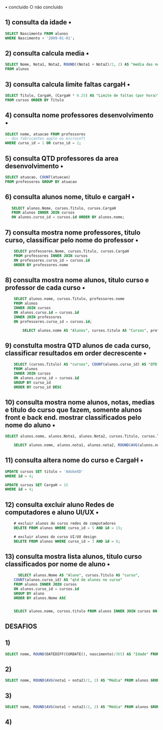 •  concluido
○ não concluido

## 1) consulta da idade •
```sql
SELECT Nascimento FROM alunos
WHERE Nascimento < '2009-01-01';
```

## 2) consulta calcula media •
```sql
SELECT Nome, Nota1, Nota2, ROUND((Nota1 + Nota2)/2, 2) AS "media das notas"
FROM alunos
```
## 3) consulta calcula limite faltas cargaH •
```sql
SELECT Titulo, CargaH, (CargaH * 0.25) AS "Limite de faltas (por hora)"
FROM cursos ORDER BY Titulo
```

## 4) consulta nome professores desenvolvimento •
```sql
SELECT nome, atuacao FROM professores
-- dos fabricantes apple ou microsoft
WHERE curso_id = 1 OR curso_id = 2;
```
## 5) consulta QTD professores da area desenvolvimento •
```sql
SELECT atuacao, COUNT(atuacao) 
FROM professores GROUP BY atuacao


```

## 6) consulta alunos nome, titulo e cargaH •
```sql
   SELECT alunos.Nome, cursos.Titulo, cursos.CargaH 
   FROM alunos INNER JOIN cursos
   ON alunos.curso_id = cursos.id ORDER BY alunos.nome;

```
## 7) consulta mostra nome professores, titulo curso, classificar pelo nome do professor •
```sql
    SELECT professores.Nome, cursos.Titulo, cursos.CargaH 
    FROM professores INNER JOIN cursos 
    ON professores.curso_id = cursos.id 
    ORDER BY professores.nome
```

## 8) consulta mostra nome alunos, titulo curso e professor de cada curso •
```sql
    SELECT alunos.nome, cursos.Titulo, professores.nome 
    FROM alunos
    INNER JOIN cursos
    ON alunos.curso.id = cursos.id 
    INNER JOIN professores
    ON professores.curso_id = cursos.id;

        SELECT alunos.nome AS "Alunos", cursos.titulo AS "Cursos", professores.nome AS "Professores" FROM alunos INNER JOIN cursos ON alunos.curso_id = cursos.id INNER JOIN professores ON cursos.professor_id = professores.id;
```

## 9) constulta mostra QTD alunos de cada curso, classificar resultados em order decrescente •
```sql
    SELECT (cursos.Titulo) AS "cursos", COUNT(alunos.curso_id) AS "QTD de alunos por curso"
    FROM alunos 
    INNER JOIN cursos
    ON alunos.curso_id = cursos.id
    GROUP BY curso_id 
    ORDER BY curso_id DESC
```

## 10) consulta mostra nome alunos, notas, medias e titulo do curso que fazem, somente alunos front e back end. mostrar classificados pelo nome do aluno •
```sql
SELECT alunos.nome, alunos.Nota1, alunos.Nota2, cursos.Titulo, cursos.Titulo

    SELECT alunos.nome, alunos.nota1, alunos.nota2, ROUND(AVG(alunos.nota1 + alunos.nota2)/2, 2) AS "Médias", cursos.titulo FROM alunos INNER JOIN cursos ON alunos.curso_id = cursos.id WHERE cursos.titulo = "Front-End" OR cursos.titulo = "Back-End" GROUP BY alunos.nome ORDER BY alunos.nome;
```

## 11) consulta altera nome do curso e CargaH •
```sql
UPDATE cursos SET titulo = 'AdobeXD'
WHERE id = 4;

UPDATE cursos SET CargaH = 15
WHERE id = 4;
```

## 12) consulta excluir aluno Redes de computadores e aluno UI/UX •
```sql
    # excluir alunos do curso redes de computadores
    DELETE FROM alunos WHERE curso_id = 5 AND id = 15;

    # excluir alunos do curso UI/UX design
    DELETE FROM alunos WHERE curso_id = 3 AND id = 8;
```

## 13) consulta mostra lista alunos, titulo curso classificados por nome de aluno •
```sql
      SELECT alunos.Nome AS "Aluno", cursos.Titulo AS "curso",
    COUNT(alunos.curso_id) AS "qtd de alunos no curso"
    FROM alunos INNER JOIN cursos
    ON alunos.curso_id = cursos.id
    GROUP BY aluno
    ORDER BY alunos.Nome ASC


    SELECT alunos.nome, cursos.titulo FROM alunos INNER JOIN cursos ON alunos.curso_id = cursos.id ORDER BY alunos.nome;
```



## DESAFIOS


## 1)
```sql
SELECT nome, ROUND(DATEDIFF(CURDATE(), nascimento)/365) AS "Idade" FROM alunos;
```

## 2)
```sql
SELECT nome, ROUND(AVG(nota1 + nota2)/2, 2) AS "Média" FROM alunos GROUP BY nome HAVING Média > 7;
```


## 3) 
```sql
SELECT nome, ROUND(AVG(nota1 + nota2)/2, 2) AS "Média" FROM alunos GROUP BY nome HAVING Média < 7;
```

## 4)
```sql

```